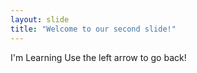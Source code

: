 ```yaml
---
layout: slide
title: "Welcome to our second slide!"
---
```

I'm Learning 
Use the left arrow to go back!
